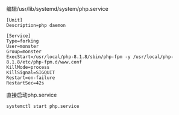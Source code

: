 编辑/usr/lib/systemd/system/php.service

```
[Unit]
Description=php daemon

[Service]
Type=forking
User=monster
Group=monster
ExecStart=/usr/local/php-8.1.8/sbin/php-fpm -y /usr/local/php-8.1.8/etc/php-fpm.d/www.conf
KillMode=process
KillSignal=SIGQUIT
Restart=on-failure
RestartSec=42s
```

直接启动php.service

```
systemctl start php.service
```

